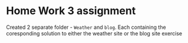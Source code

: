 # Home Work 3 assignment

Created 2 separate folder - `Weather` and `blog`. Each containing the coresponding solution to either the weather site or the blog site exercise
